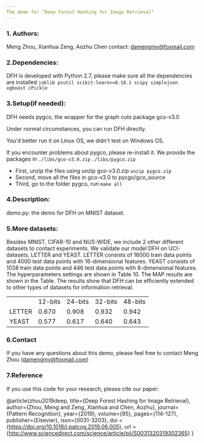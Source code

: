 ```yaml
---
The demo for "Deep Forest Hashing for Image Retrieval"
---
```


### 1. Authors:
  Meng Zhou, Xianhua Zeng, Aozhu Chen
  contact: damengmy@foxmail.com

### 2.Dependencies:
DFH is developed with Python 2.7, please make sure all the dependencies are installed
	```
	joblib
	psutil
	scikit-learn>=0.18.1
	scipy
	simplejson
	xgboost
	cPickle
	```
### 3.Setup(if needed):
	
DFH needs pygco, the wrapper for the graph cuts package gco-v3.0
	
Under normal circumstances, you can run DFH directly. 
	
You'd better run it on Linux OS, we didn't test on Windows OS.
	
If you encounter problems about pygco, please re-install it.
We provide the packages in ```./libs/gco-v3.0.zip``` 
                           ```./libs/pygco.zip```

- First,   unzip the files using unzip gco-v3.0.zip 
				     ```unzip pygco.zip```
- Second,  move all the files in gco-v3.0 to pycgo/gco_source
- Third,   go to the folder pygco, run ```make all```
	 

### 4.Description:
demo.py:  the demo for DFH on MNIST dataset.

### 5.More datasets:
	
Besides MNIST, CIFAR-10 and NUS-WIDE, we include 2 other different datasets to contact experiments. We validate our model DFH on UCI-datasets, LETTER and YEAST. LETTER consists of 16000 train data points and 4000 test data points with 16-dimensional features. YEAST consists of 1038 train data points and 446 test data points with 8-dimensional features. The hyperparameters settings are shown in Table 10. The MAP results are shown in the Table. The results show that DFH can be efficiently extended to other types of datasets for information retrieval. 
	
	
<table>
    <tr>
        <td td><td >12-bits</td><td >24-bits</td> <td >32-bits</td><td >48-bits</td>  
    </tr>
    <tr>
        <td >LETTER</td><td > 0.670 </td> <td > 0.908 </td><td >0.932 </td><td > 0.942</td>  
    </tr>
    <tr>
        <td >YEAST</td><td > 0.577 </td> <td > 0.617 </td><td > 0.640 </td> <td > 0.643 </td>
    </tr>
</table>

### 6.Contact
If you have any questions about this demo, please feel free to contact Meng Zhou (damengmy@foxmail.com)

### 7.Reference
If you use this code for your research, please cite our paper:

@article{zhou2019deep,
  title={Deep Forest Hashing for Image Retrieval},
  author={Zhou, Meng and Zeng, Xianhua and Chen, Aozhu},
  journal={Pattern Recognition},
  year={2019},
  volume={95},
  pages={114-127},
  publisher={Elsevier},
  issn={0031-3203},
  doi = {https://doi.org/10.1016/j.patcog.2019.06.005},
  url = {http://www.sciencedirect.com/science/article/pii/S0031320319302365}
}
